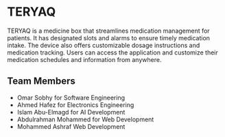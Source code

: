 # TERYAQ
TERYAQ is a medicine box that streamlines medication management for patients. It has designated slots and alarms to ensure timely medication intake. The device also offers customizable dosage instructions and medication tracking. Users can access the application and customize their medication schedules and information from anywhere.



## Team Members
- Omar Sobhy for Software Engineering
- Ahmed Hafez for Electronics Engineering
- Islam Abu-Elmagd for AI Development
- Abdulrahman Mohammed for Web Development
- Mohammed Ashraf Web Development

